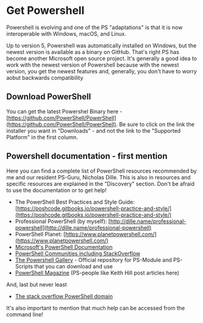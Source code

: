 # Get Powershell

Powershell is evolving and one of the PS "adaptations" is that it is now interoperable with Windows, macOS, and Linux.

Up to version 5, Powershell was automatically installed on Windows, but the newest version is available as a binary on GitHub. That's right PS has become another Microsoft open source project. It's generally a good idea to work with the newest version of Powershell because with the newest version, you get the newest features and, generally, you don't have to worry aobut backwards compatibility

## Download PowerShell

You can get the latest Powershel Binary here - [https://github.com/PowerShell/PowerShell](https://github.com/PowerShell/PowerShell). Be sure to click on the link the installer you want in "Downloads" - and not the link to the "Supported Platform" in the first column.

## Powershell documentation - first mention

Here you can find a complete list of PowerShell resources recommended by me and our resident PS-Guru, Nicholas Dille. This is also in resources and specific resources are explained in the "Discovery" section. Don't be afraid to use the documentation or to get help!

* The PowerShell Best Practices and Style Guide: [https://poshcode.gitbooks.io/powershell-practice-and-style/](https://poshcode.gitbooks.io/powershell-practice-and-style/)
* Professional PowerShell \(by myself\): [http://dille.name/professional-powershell](http://dille.name/professional-powershell)
* PowerShell Planet: [https://www.planetpowershell.com/](https://www.planetpowershell.com/)
* [Microsoft's PowerShell Documentation](https://docs.microsoft.com/en-us/powershell/)
* [PowerShell Communities including StackOverflow](https://docs.microsoft.com/en-us/powershell/#pivot=main&panel=community)
* [The Powershell Gallery](https://www.powershellgallery.com/) - Official repository for PS-Module and PS-Scripts that you can download and use
* [PowerShell Magazine](http://www.powershellmagazine.com/) \(PS-people like Keith Hill post articles here\)

And, last but never least

* [The stack overflow PowerShell domain](https://stackoverflow.com/tags/powershell/info)

It's also important to mention that much help can be accessed from the command line!

